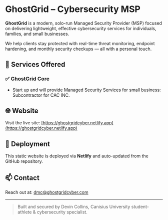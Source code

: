 # GhostGrid – Cybersecurity MSP

**GhostGrid** is a modern, solo-run Managed Security Provider (MSP) focused on delivering lightweight, effective cybersecurity services for individuals, families, and small businesses.

We help clients stay protected with real-time threat monitoring, endpoint hardening, and monthly security checkups — all with a personal touch.

## 🔐 Services Offered

### ✅ GhostGrid Core 
- Start up and will provide Managed Security Services for small business: Subcontractor for CAC INC.

## 🌐 Website

Visit the live site: [https://ghostgridcyber.netlify.app](https://ghostgridcyber.netlify.app)

## 🚀 Deployment

This static website is deployed via **Netlify** and auto-updated from the GitHub repository.

## 📫 Contact

Reach out at: [dmc@ghostgridcyber.com](mailto:dmc@ghostgridcyber.com)

---

> Built and secured by Devin Collins, Canisius University student-athlete & cybersecurity specialist.
